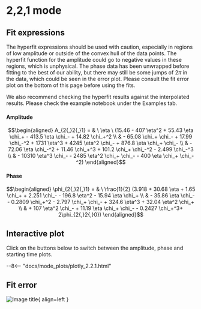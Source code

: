 
# 2,2,1 mode

## Fit expressions

The hyperfit expressions should be used with caution, especially in regions of low amplitude or outside of the convex hull of the data points.
The hyperfit function for the amplitude could go to negative values in these regions, which is unphysical.
The phase data has been unwrapped before fitting to the best of our ability, but there may still be some jumps of $2\pi$ in the data, which could be seen in the error plot.
Please consult the fit error plot on the bottom of this page before using the fits.

We also recommend checking the hyperfit results against the interpolated results. 
Please check the example notebook under the Examples tab.

#### Amplitude
$$\begin{aligned}
A_{2{,}2{,}1} = & \ \eta \ (15.46 - 407 \eta^2 + 55.43 \eta \chi_+ - 413.5 \eta \chi_- + 14.82 \chi_+^2 \\ 
 & - 65.08 \chi_+ \chi_- + 17.99 \chi_-^2 + 1731 \eta^3 + 4245 \eta^2 \chi_- + 876.8 \eta \chi_+ \chi_- \\ 
 & - 72.06 \eta \chi_-^2 + 11.46 \chi_+^3 + 101.2 \chi_+ \chi_-^2 - 2.499 \chi_-^3 \\ 
 & - 10310 \eta^3 \chi_- - 2485 \eta^2 \chi_+ \chi_- - 400 \eta \chi_+ \chi_-^2)
\end{aligned}$$

#### Phase
$$\begin{aligned}
\phi_{2{,}2{,}1} = & \ \frac{1}{2} (3.918 + 30.68 \eta + 1.65 \chi_+ + 2.251 \chi_- - 196.8 \eta^2 - 15.94 \eta \chi_+ \\ 
 & - 35.86 \eta \chi_- - 0.2809 \chi_+^2 - 2.797 \chi_+ \chi_- + 324.6 \eta^3 + 32.04 \eta^2 \chi_+ \\ 
 & + 107 \eta^2 \chi_- + 11.19 \eta \chi_+ \chi_- - 0.2427 \chi_+^3+ 2\phi_{2{,}2{,}0})
\end{aligned}$$


## Interactive plot

Click on the buttons below to switch between the amplitude, phase and starting time plots.

--8<-- "docs/mode_plots/plotly_2.2.1.html"


## Fit error

![Image title](../mode_plots/fit_err_2.2.1.png){ align=left }
    